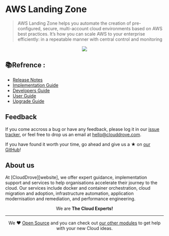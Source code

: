 # AWS Landing Zone

> AWS Landing Zone helps you automate the creation of pre-configured, secure, multi-account cloud environments based on AWS best practices. It’s how you can scale AWS to your enterprise efficiently: in a repeatable manner with central control and monitoring

<p align="center"><img src="https://i.imgur.com/6LpCoGM.png" /></p>

## 📚Refrence :
 - [Release Notes](https://solutions-reference.s3.amazonaws.com/aws-landing-zone/v2.4.6/release_notes.html)
 - [Implementation Guide](http://www.awslandingzone.com/guides/aws-landing-zone-implementation-guide.pdf)
 - [Developers Guide](http://www.awslandingzone.com/guides/aws-landing-zone-developer-guide.pdf)
 - [User Guide](http://www.awslandingzone.com/guides/aws-landing-zone-user-guide.pdf)
 - [Upgrade Guide](http://www.awslandingzone.com/guides/aws-landing-zone-upgrade-guide.pdf)


## Feedback
If you come accross a bug or have any feedback, please log it in our [issue tracker](https://github.com/clouddrove/terraform-aws-cloudtrail-baseline/issues), or feel free to drop us an email at [hello@clouddrove.com](mailto:hello@clouddrove.com).

If you have found it worth your time, go ahead and give us a ★ on [our GitHub](https://github.com/clouddrove/terraform-aws-cloudtrail-baseline)!

## About us

At [CloudDrove][website], we offer expert guidance, implementation support and services to help organisations accelerate their journey to the cloud. Our services include docker and container orchestration, cloud migration and adoption, infrastructure automation, application modernisation and remediation, and performance engineering.

<p align="center">We are <b> The Cloud Experts!</b></p>
<hr />
<p align="center">We ❤️  <a href="https://github.com/clouddrove">Open Source</a> and you can check out <a href="https://github.com/clouddrove">our other modules</a> to get help with your new Cloud ideas.</p>
